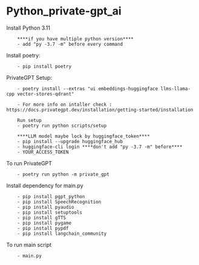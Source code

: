 # Python_private-gpt_ai

Install Python 3.11 

        ****if you have multiple python version****
        - add "py -3.7 -m" before every command


Install poetry:

        - pip install poetry

PrivateGPT Setup:
        
        - poetry install --extras "ui embeddings-huggingface llms-llama-cpp vector-stores-qdrant"

        - For more info on intaller check : https://docs.privategpt.dev/installation/getting-started/installation

        Run setup
        - poetry run python scripts/setup

        ****LLM model maybe lock by huggingface_token****
        - pip install --upgrade huggingface_hub
        - huggingface-cli login ****don't add "py -3.7 -m" before****
        - YOUR_ACCESS_TOKEN

To run PrivateGPT

        - poetry run python -m private_gpt


Install dependency for main.py

        - pip install pgpt_python
        - pip install SpeechRecognition
        - pip install pyaudio
        - pip install setuptools
        - pip install gTTS
        - pip install pygame 
        - pip install pypdf
        - pip install langchain_community

To run main script

        - main.py
